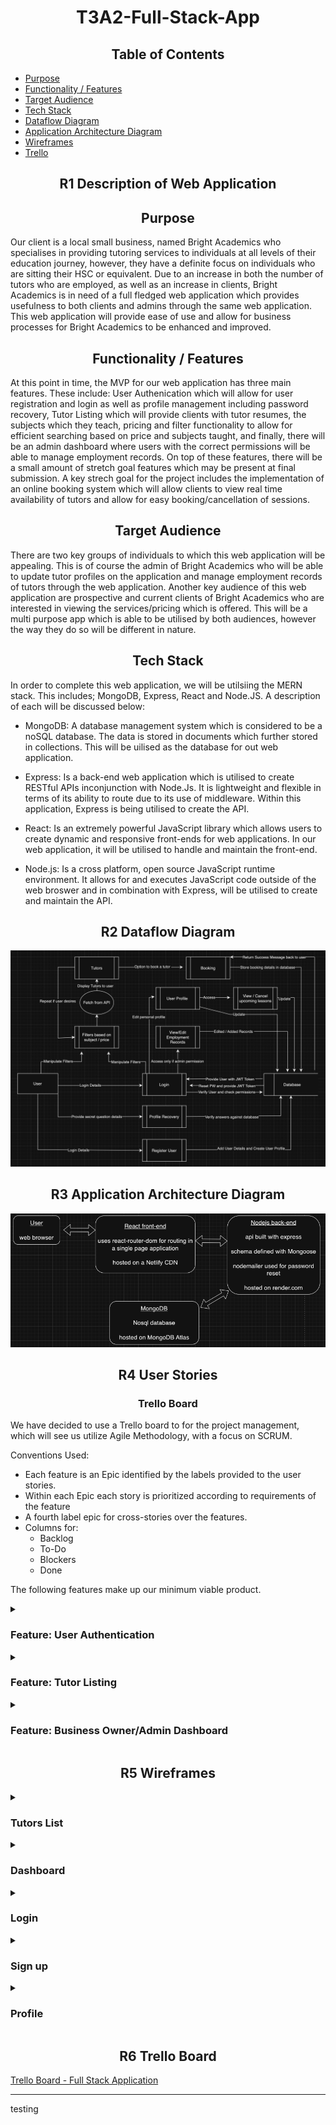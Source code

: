 <h1 style="text-align:center">T3A2-Full-Stack-App</h1>

<h2 style="text-align:center">Table of Contents</h2>

- [Purpose](#purpose)
- [Functionality / Features](#Features)
- [Target Audience](#audience)
- [Tech Stack](#stack)
- [Dataflow Diagram](#dataflow_diagram)
- [Application Architecture Diagram](#aad)
- [Wireframes](#wireframes)
- [Trello](#trello)

<h2 style="text-align:center"> R1 Description of Web Application</h2>

<h2 style="text-align:center" id="purpose">Purpose</h2>

Our client is a local small business, named Bright Academics who specialises in providing tutoring services to individuals at all levels of their education journey, however, they have a definite focus on individuals who are sitting their HSC or equivalent. Due to an increase in both the number of tutors who are employed, as well as an increase in clients, Bright Academics is in need of a full fledged web application which provides usefulness to both clients and admins through the same web application. This web application will provide ease of use and allow for business processes for Bright Academics to be enhanced and improved.

## <h2 style="text-align:center" id="Features">Functionality / Features</h2>

At this point in time, the MVP for our web application has three main features. These include: User Authenication which will allow for user registration and login as well as profile management including password recovery, Tutor Listing which will provide clients with tutor resumes, the subjects which they teach, pricing and filter functionality to allow for efficient searching based on price and subjects taught, and finally, there will be an admin dashboard where users with the correct permissions will be able to manage employment records. On top of these features, there will be a small amount of stretch goal features which may be present at final submission. A key strech goal for the project includes the implementation of an online booking system which will allow clients to view real time availability of tutors and allow for easy booking/cancellation of sessions.

## <h2 style="text-align:center" id="audience">Target Audience</h2>

There are two key groups of individuals to which this web application will be appealing. This is of course the admin of Bright Academics who will be able to update tutor profiles on the application and manage employment records of tutors through the web application. Another key audience of this web application are prospective and current clients of Bright Academics who are interested in viewing the services/pricing which is offered. This will be a multi purpose app which is able to be utilised by both audiences, however the way they do so will be different in nature.

## <h2 style="text-align:center" id="stack">Tech Stack</h2>

In order to complete this web application, we will be utilsiing the MERN stack. This includes; MongoDB, Express, React and Node.JS. A description of each will be discussed below:

- MongoDB: A database management system which is considered to be a noSQL database. The data is stored in documents which further stored in collections. This will be uilised as the database for out web application.

- Express: Is a back-end web application which is utilised to create RESTful APIs inconjunction with Node.Js. It is lightweight and flexible in terms of its ability to route due to its use of middleware. Within this application, Express is being utilised to create the API.

- React: Is an extremely powerful JavaScript library which allows users to create dynamic and responsive front-ends for web applications. In our web application, it will be utilised to handle and maintain the front-end.

- Node.js: Is a cross platform, open source JavaScript runtime environment. It allows for and executes JavaScript code outside of the web broswer and in combination with Express, will be utilised to create and maintain the API.

## <h2 style="text-align:center" id="dataflow_diagram">R2 Dataflow Diagram</h2>

![Image of Dataflow diagram](docs/dataFlowD.png)

## <h2 style="text-align:center" id="aad">R3 Application Architecture Diagram</h2>

![Application Architecture Diagram](docs/aad.png)

<h2 style="text-align:center">R4 User Stories</h2>

<h3 style="text-align:center" id="trello">Trello Board</h2>

We have decided to use a Trello board to for the project management, which will see us utilize Agile Methodology, with a focus on SCRUM.

Conventions Used:

- Each feature is an Epic identified by the labels provided to the user stories.
- Within each Epic each story is prioritized according to requirements of the feature
- A fourth label epic for cross-stories over the features.
- Columns for:
  - Backlog
  - To-Do
  - Blockers
  - Done



The following features make up our minimum viable product.

<details>
<summary><h3>Feature: User Authentication</h3></summary>

<h4>Epics</h4>

    [x] User Registration and Login
    [x] Profile Management including password recovery

---

        Story: User Registration

            Description:
                As new user, I want to register an account so that I can access the platform.

            Acceptance Criteria:
                1. User Can register with a valide email and password
                2. Password must meet best practices for security criteria
                3. Confirmation email is sent to user after registration

            Test Cases:
                1. Verify User can register with valid credentials
                2.Verify an error message is shown for invalid email formats.
                3. Verify password criteria enforcement
                4. Verify confirmation email is sent to user after registration
        Link:
        https://trello.com/c/tjuJ4cJB

![User Registration](/docs/UserRegistration.png)
![Testing - User Registration](/docs/Testing%20-%20User%20Registration.png)

---

        Story: User Login

            Description:
                As a registered user, I want to log in so that I can access my account.

            Acceptance Criteria:
                1. User can log in with a registered email and password.
                2. Incorrect login attempts display an error message.
                3. After successful login, the user is redirected to the dashboard.

            Test Cases:
                Verify user can log in with valid credentials.
                Verify an error message for incorrect credentials.
                Verify user is redirected to the dashboard after login.
        Link:
        https://trello.com/c/Fu77sCLd

![User Login](/docs/UserLogin.png)
![Testing - User Login](/docs/Testing%20-%20User%20Login.png)

---

        Story: Password Recovery

            Description:

                As a user, I want to recover my password if I forget it.

            Acceptance Criteria:

                1. User can request a password reset link.
                2. Password reset link is sent to the user’s registered email.
                3. User can reset the password using the link.

            Test Cases:

                1. Verify password reset request with a valid email.
                2. Verify password reset link is sent.
                3. Verify the user can set a new password.
        Link:
        https://trello.com/c/ymTLTmaE

![Password Recovery](/docs/Password%20Recovery.png)
![Testing - Password Recovery](/docs/Testing%20-%20Password%20Recovery.png)

---

        Story: Profile Update

            Description:
                As a user, I want to update my profile information.

            Acceptance Criteria:
                1. User can update personal details such as name, email, and phone number.
                2. User can change their password.
                3. User changes are saved and reflected in the respective profile.

            Test Cases:
                1. Verify user can update profile details.
                2. Verify changes are saved correctly.
                3. Verify password change functionality.
        Link:
        https://trello.com/c/VZjvga0a

![Profile Update](/docs/Profile%20Update.png)
![Testing - Profile Update](/docs/Testing%20-%20Profile%20Update.png)

---

</details>

<details>
<summary><h3>Feature: Tutor Listing</h3></summary>

<h4>Epics</h4>

    [x] Tutor Resume
    [x] Subjects List
    [x] Pricing
    [x] Search and filter functionality by tutor
    [x] Search and filter functionality by subject
    [x] Search and filter functionality by price

---

        Story: Tutor List

            Description:

                As a user, I want to view a list of available tutors.

            Acceptance Criteria:

                1. Tutors are displayed with key details (name, subjects, pricing).
                2. List is paginated (if dataset is large enough).

            Test Cases:

                1. Verify user can view tutor’s detailed profile.
                2. Verify subjects and qualifications are displayed correctly.

        Link:
        https://trello.com/c/3fMwBwCO

![Tutor Listing](/docs/Tutor%20List.png)
![Testing - Tutor Listing](/docs/Testing%20-%20Tutor%20List.png)

---

        Story: Subject and Pricing Information

            Description:

                As a user, I want to view the subjects and pricing for each tutor.

            Acceptance Criteria:

                1. Subjects offered by tutors are listed with their respective pricing.
                2. Users can view pricing for different subjects.

            Test Cases:

                1. Verify subjects are listed with correct pricing.
                2. Verify pricing information is accurate.

        Link:
        https://trello.com/c/uql5btlj

![Subject and Pricing Information](/docs/Subject%20and%20Pricing%20Information.png)
![Testing - Pricing](/docs/Testing%20-%20Subject%20and%20Pricing%20Information.png)

---

        Story: Search Tutors by Subject and Price

            Description:

                As a user, I want to search and filter tutors by subject and price.

            Acceptance Criteria:

                1. Users can search tutors by entering subject keywords.
                2. Users can filter search results by price range.

            Test Cases:

                1. Verify search functionality by subject.
                2. Verify filter functionality by price.
                3. Verify that the search results are accurate.

        Link:
        https://trello.com/c/70WbcBK3

![Search Tutors](/docs/Search%20Tutors%20by%20Subject%20and%20Price.png)
![Testing - Search Tutors](/docs/Testing%20-%20Search%20Tutors%20by%20Subject%20and%20Price.png)

---

        Story: View Tutor Profile

            Description:

                As a user, I want to view the detailed profile/resume of a tutor.

            Acceptance Criteria:

                1. User can view tutor's full profile, including experience and qualifications.
                2. User can see subjects taught by the tutor.

            Test Cases:

                1. Verify user can view tutor’s detailed profile.
                2. Verify subjects and qualifications are displayed correctly.

        Link:
        https://trello.com/c/qZ8lz0ML

![Tutor Profile](/docs/View%20Tutor%20Profile.png)
![Testing - Tutor Profile](/docs/Testing%20-%20View%20Tutor%20Profile.png)

---

</details>

<details>
<summary><h3>Feature: Business Owner/Admin Dashboard</h3></summary>

<h4>Epics</h4>

    [x] Management Employment Records
    [x] Admin/Overview of Site

---

        Story: Manage Employment Records

            Description:
                As an admin, I want to manage employment records for tutors.

            Acceptance Criteria:
                1. Admin can C.R.U.D. Records.
                2. All changes are logged accordingly.

            Test Cases:
                1. Verify admin can view employment records.
                2. Verify admin can add a new record.
                3. Verify admin can update existing records.
                4. Verify admin can delete records and that changes are logged.
        Link:
        https://trello.com/c/cdJOKUmP

![Manage Employment Records](/docs/Manage%20Employment%20Records.png)
![Testing - User Login](/docs/Testing%20-%20User%20Login.png)

</details>

<h2 style="text-align:center" id="wireframes">R5 Wireframes</h2>

<details>

<summary>

### Tutors List

</summary>

#### Desktop

![tutors-desktop](docs/tutors-desktop.png)

Clicking on a tutor card opens a modal with more information

![modal-desktop](docs/modal-desktop.png)

#### Mobile

On mobile the desktop navbar is replaced by a hamburger menu. The menu has been opened in the image below

![tutors-mobile](docs/tutors-mobile.png)

The menu is closed and a modal is open in the image below

![modal-mobile](docs/modal-mobile.png)

</details>

<details>

<summary>

### Dashboard

</summary>

#### Desktop

Admin users will see a dashboard link in the navbar. Signed in users, whether or not they are admins, will see the profile link in the navbar instead of sign up and login links

![dashboard-desktop](docs/dashboard-desktop.png)

Similar to the view only tutors list, the dashboard also shows a modal when a card or the new tutor button is clicked

![dash-modal-desktop](docs/dash-modal-desktop.png)

#### Mobile

![dashboard-mobile](docs/dashboard-mobile.png)

![dash-modal-mobile](docs/dash-modal-mobile.png)

</details>

<details>

<summary>

### Login

</summary>

#### Desktop

![login-desktop](docs/login-desktop.png)

Image above shows a message that would be displayed after the user has inputed a valid email adress with an associated account and clicked the reset password button

Mobile version of this page is identical except for using a hamburger menu

</details>

<details>

<summary>

### Sign up

</summary>

#### Mobile

![signup-mobile](docs/signup-mobile.png)

Desktop version looks identical but with full navbar

</details>

<details>

<summary>

### Profile

</summary>

#### Desktop

![profile-desktop](docs/profile-desktop.png)

User is redirected to tutors list after pressing sign out button

Mobile version looks identical but with hamburger menu

</details>

####

<h2 style="text-align:center">R6 Trello Board</h2>

<a href="https://trello.com/b/wi2g4Wkf/full-stack-application" target="_blank">Trello Board - Full Stack Application</a>

---

testing